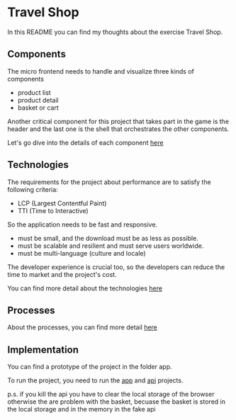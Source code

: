 # Travel Shop

In this README you can find my thoughts about the exercise Travel Shop.

## Components

The micro frontend needs to handle and visualize three kinds of components

- product list
- product detail
- basket or cart

Another critical component for this project that takes part in the game is the header and the last one is the shell that orchestrates the other components.

Let's go dive into the details of each component [here](./Components/README.md)

## Technologies

The requirements for the project about performance are to satisfy the following criteria:

- LCP (Largest Contentful Paint)
- TTI (Time to Interactive)

So the application needs to be fast and responsive.

- must be small, and the download must be as less as possible.
- must be scalable and resilient and must serve users worldwide.
- must be multi-language (culture and locale)

The developer experience is crucial too, so the developers can reduce the time to market and the project's cost.

You can find more detail about the technologies [here](./Technologies/README.md)

## Processes

About the processes, you can find more detail [here](./Processes/README.md)

## Implementation

You can find a prototype of the project in the folder app.

To run the project, you need to run the [app](../app/README.md) and [api](../api/README.md) projects.

p.s. if you kill the api you have to clear the local storage of the browser otherwise the are problem with the basket, becuase the basket is stored in the local storage and in the memory in the fake api
